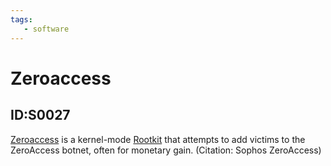 ```yaml
---
tags:
   - software
---
```

# Zeroaccess
## ID:S0027
[Zeroaccess](/mitre/software/S0027) is a kernel-mode [Rootkit](/mitre/techniques/T1014) that attempts to add victims to the ZeroAccess botnet, often for monetary gain. (Citation: Sophos ZeroAccess)

